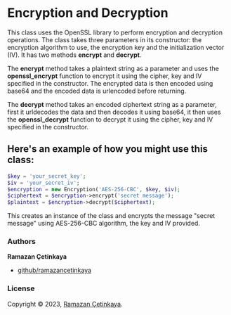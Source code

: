 # Encryption and Decryption

This class uses the OpenSSL library to perform encryption and decryption operations. The class takes three parameters in its constructor: the encryption algorithm to use, the encryption key and the initialization vector (IV). It has two methods **encrypt** and **decrypt**.

The **encrypt** method takes a plaintext string as a parameter and uses the **openssl_encrypt** function to encrypt it using the cipher, key and IV specified in the constructor. The encrypted data is then encoded using base64 and the encoded data is urlencoded before returning.

The **decrypt** method takes an encoded ciphertext string as a parameter, first it urldecodes the data and then decodes it using base64, it then uses the **openssl_decrypt** function to decrypt it using the cipher, key and IV specified in the constructor.

## Here's an example of how you might use this class:

```php
$key = 'your_secret_key';
$iv = 'your_secret_iv';
$encryption = new Encryption('AES-256-CBC', $key, $iv);
$ciphertext = $encryption->encrypt('secret message');
$plaintext = $encryption->decrypt($ciphertext);
```

This creates an instance of the class and encrypts the message "secret message" using AES-256-CBC algorithm, the key and IV provided.

### Authors

**Ramazan Çetinkaya**

- [github/ramazancetinkaya](https://github.com/ramazancetinkaya)

### License

Copyright © 2023, [Ramazan Çetinkaya](https://github.com/ramazancetinkaya).

